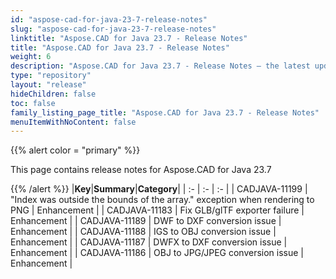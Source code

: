 ```yaml
---
id: "aspose-cad-for-java-23-7-release-notes"
slug: "aspose-cad-for-java-23-7-release-notes"
linktitle: "Aspose.CAD for Java 23.7 - Release Notes"
title: "Aspose.CAD for Java 23.7 - Release Notes"
weight: 6
description: "Aspose.CAD for Java 23.7 - Release Notes – the latest updates and fixes."
type: "repository"
layout: "release"
hideChildren: false
toc: false
family_listing_page_title: "Aspose.CAD for Java 23.7 - Release Notes"
menuItemWithNoContent: false
---
```


{{% alert color = "primary" %}}

This page contains release notes for Aspose.CAD for Java 23.7

{{% /alert %}}
|**Key**|**Summary**|**Category**|
| :- | :- | :- |
| CADJAVA-11199 | "Index was outside the bounds of the array." exception when rendering to PNG | Enhancement |
| CADJAVA-11183 | Fix GLB/glTF exporter failure | Enhancement |
| CADJAVA-11189 | DWF to DXF conversion issue | Enhancement |
| CADJAVA-11188 | IGS to OBJ conversion issue  | Enhancement |
| CADJAVA-11187 | DWFX to DXF conversion issue | Enhancement |
| CADJAVA-11186 | OBJ to JPG/JPEG conversion issue | Enhancement |
